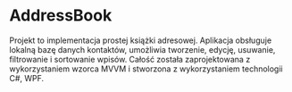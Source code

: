 # AddressBook
Projekt to implementacja prostej książki adresowej. Aplikacja obsługuje lokalną bazę danych kontaktów, umożliwia tworzenie, edycję, usuwanie, filtrowanie i sortowanie wpisów. Całość została zaprojektowana z wykorzystaniem wzorca MVVM i stworzona z wykorzystaniem technologii C#, WPF. 
